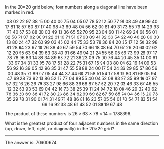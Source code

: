 In the 20×20 grid below, four numbers along a diagonal line have been marked in red.

<p align="center">08 02 22 97 38 15 00 40 00 75 04 05 07 78 52 12 50 77 91 08
                  49 49 99 40 17 81 18 57 60 87 17 40 98 43 69 48 04 56 62 00
                  81 49 31 73 55 79 14 29 93 71 40 67 53 88 30 03 49 13 36 65
                  52 70 95 23 04 60 11 42 69 24 68 56 01 32 56 71 37 02 36 91
                  22 31 16 71 51 67 63 89 41 92 36 54 22 40 40 28 66 33 13 80
                  24 47 32 60 99 03 45 02 44 75 33 53 78 36 84 20 35 17 12 50
                  32 98 81 28 64 23 67 10 26 38 40 67 59 54 70 66 18 38 64 70
                  67 26 20 68 02 62 12 20 95 63 94 39 63 08 40 91 66 49 94 21
                  24 55 58 05 66 73 99 26 97 17 78 78 96 83 14 88 34 89 63 72
                  21 36 23 09 75 00 76 44 20 45 35 14 00 61 33 97 34 31 33 95
                  78 17 53 28 22 75 31 67 15 94 03 80 04 62 16 14 09 53 56 92
                  16 39 05 42 96 35 31 47 55 58 88 24 00 17 54 24 36 29 85 57
                  86 56 00 48 35 71 89 07 05 44 44 37 44 60 21 58 51 54 17 58
                  19 80 81 68 05 94 47 69 28 73 92 13 86 52 17 77 04 89 55 40
                  04 52 08 83 97 35 99 16 07 97 57 32 16 26 26 79 33 27 98 66
                  88 36 68 87 57 62 20 72 03 46 33 67 46 55 12 32 63 93 53 69
                  04 42 16 73 38 25 39 11 24 94 72 18 08 46 29 32 40 62 76 36
                  20 69 36 41 72 30 23 88 34 62 99 69 82 67 59 85 74 04 36 16
                  20 73 35 29 78 31 90 01 74 31 49 71 48 86 81 16 23 57 05 54
                  01 70 54 71 83 51 54 69 16 92 33 48 61 43 52 01 89 19 67 48</p>

The product of these numbers is 26 × 63 × 78 × 14 = 1788696.

What is the greatest product of four adjacent numbers in the same direction (up, down, left, right, or diagonally) in the 20×20 grid?

---

The answer is: 70600674